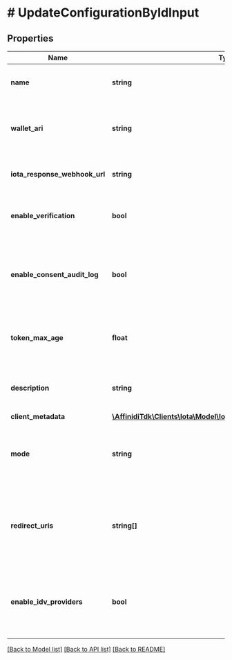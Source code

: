 # # UpdateConfigurationByIdInput

## Properties

| Name                          | Type                                                                                                            | Description                                                                                                                                      | Notes      |
| ----------------------------- | --------------------------------------------------------------------------------------------------------------- | ------------------------------------------------------------------------------------------------------------------------------------------------ | ---------- |
| **name**                      | **string**                                                                                                      | The name of the configuration to quickly identify the resource.                                                                                  | [optional] |
| **wallet_ari**                | **string**                                                                                                      | The unique resource identifier of the Wallet used to sign the request token.                                                                     | [optional] |
| **iota_response_webhook_url** | **string**                                                                                                      | The webhook URL is used for callback when the data is ready.                                                                                     | [optional] |
| **enable_verification**       | **bool**                                                                                                        | Cryptographically verifies the data shared by the user when enabled.                                                                             | [optional] |
| **enable_consent_audit_log**  | **bool**                                                                                                        | Records the user&#39;s consent when they share their data, including the type of data shared when enabled.                                       | [optional] |
| **token_max_age**             | **float**                                                                                                       | This is the lifetime of the signed request token during the data-sharing flow.                                                                   | [optional] |
| **description**               | **string**                                                                                                      | An optional description of what the configuration is used for.                                                                                   | [optional] |
| **client_metadata**           | [**\AffinidiTdk\Clients\Iota\Model\IotaConfigurationDtoClientMetadata**](IotaConfigurationDtoClientMetadata.md) |                                                                                                                                                  | [optional] |
| **mode**                      | **string**                                                                                                      | Determines whether to handle the data-sharing request using the WebSocket or Redirect flow.                                                      | [optional] |
| **redirect_uris**             | **string[]**                                                                                                    | List of allowed URLs to redirect users, including the response from the request. This is required if the selected data-sharing mode is Redirect. | [optional] |
| **enable_idv_providers**      | **bool**                                                                                                        | Enables identity verification from user with a 3rd-party provider when a verified identity document is not found.                                | [optional] |

[[Back to Model list]](../../README.md#models) [[Back to API list]](../../README.md#endpoints) [[Back to README]](../../README.md)
